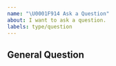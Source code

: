 ```yaml
---
name: "\U0001F914 Ask a Question"
about: I want to ask a question.
labels: type/question
---
```


## General Question

<!--

Say anything you have confusion.

-->